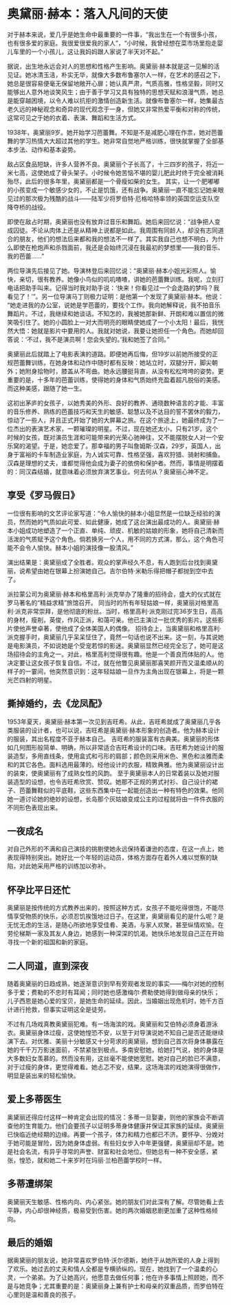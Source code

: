 # 奥黛丽·赫本：落入凡间的天使

对于赫本来说，爱几乎是她生命中最重要的一件事，“我出生在一个有很多小孩，也有很多爱的家庭。我很爱很爱我的家人”，“小时候，我曾经想在菜市场里抱走婴儿车里的一个小孩儿，这让我妈妈跟人家说了半天对不起。”

据说，出生地永远会对人的思想和性格产生影响。奥黛丽·赫本就是这一见解的活见证。她冰清玉洁，朴实无华，就像大多数布鲁塞尔人一样，在艺术的感召之下，她总是很容易便毫无保留地敞开心扉；她认真严肃，气质高雅，性格坚毅，同时又能够出人意外地谈笑风生；由于善于学习又具有独特的思想天赋和浪漫气质，她总是能穿越困境，以令人难以抗拒的激情创造新生活。就像布鲁塞尔一样，她集最古老久远的神秘观念和奇异的现代观念于一身，但她又非常热爱平衡和对称的传统，这常可见之于她的衣着、表演、舞蹈和生活方式。

1938年，奥黛丽9岁。她开始学习芭蕾舞。不知是不是减肥心理在作祟，她对芭蕾舞的学习热情大大超过其他的学生。她非常自觉地严格训练，很快就掌握了全部基本步法、动作和基本姿势。

敌占区食品短缺，许多人营养不良。奥黛丽个子长高了，十三四岁的孩子，将近一米七高，这使她成了骨头架子。小时候令她苦恼不堪的婴儿肥此时终于完全被消耗殆尽，此后的很多年里，奥黛丽都是一个骨瘦如柴的女生。 其实，让一个肥嘟嘟的小孩变成一个敏感少女的，不止是饥饿，还有战争。奥黛丽一直不能忘记她亲眼见过的那次极为残酷的战斗——陆军少将罗伯特·厄格哈特率领的英国空运支队空降夺桥的战役。

即使在敌占时期，奥黛丽也没有放弃过音乐和舞蹈。她后来回忆说：“战争把人变成囚徒。不论从肉体上还是从精神上说都是如此。我周围有同龄人，却没有志同道合的朋友，他们的想法后来都和我的想法不一样了。其实我自己也想不明白，为什么即使在枪炮声和杀戮面前，我还是会始终沉浸在我最初的梦想里——我的音乐、我的芭蕾……”

两位导演先后接见了她。导演林登后来回忆说：“奥黛丽·赫本小姐光彩照人。愉快，亲切，很有教养。她像小鸟似的叽叽喳喳，讲她的芭蕾舞训练。我呢，立刻打电话把助手叫来。记得当时我对助手说：‘快来！你看见过一个会走路的梦吗？我看见了！’”。另一位导演马丁则极力证明：是他第一个发现了奥黛丽·赫本。他说： “她走进我的办公室，说她是学芭蕾的，要找个工作。我向她解释说，我不拍音乐舞蹈片。不过，我继续和她谈话。不知怎的，我被她那新鲜、开朗和难以置信的微笑吸引住了。她的小圆脸上一对大而明亮的眼睛使她成了一个小太阳！最后，我恍然大悟：她就是影片中要用的人。我就对她说，我要让她担任一个角色。而她却回答说：‘不过，我不是演员啊！您会失望的。’我和她签了合同。”

奥黛丽此后就踏上了电影表演的道路。即便她再后悔，但19岁以前她所接受的正规芭蕾舞训练，在她身体和动作中随时都有反映：她站立时，双腿分开，脚尖朝外；她附身拾物时，膝盖从不弯曲。她永远腰挺背直，从没有松松垮垮的姿势。更重要的是，十多年的芭蕾训练，使得她的身体和气质始终充盈着超凡脱俗的美感。而这种美感，跟随了她一生。

这初出茅庐的女孩子，以她秀美的外形、良好的教养、通晓数种语言的才能、丰富的音乐修养、熟练的芭蕾技巧和天生的敏感、聪慧以及不达目的誓不罢休的毅力，惊动了一些人，并且正式开始了她的大屏幕之旅。在这个旅途上，她最终成为了一位杰出的表演艺术家，一颗璀璨的明星。不过，现在她还太小，只有21岁。这个时候的女孩，既对演员生涯和可能带来的光荣心驰神往，又不能摆脱女人对一个安乐窝的渴望。于是，她恋爱了。那幸福的男子叫詹姆斯·汉森，29岁，英国人，出身于富裕的卡车制造业家庭，为人诚实可靠、性格坚强，喜欢狩猎、骑射和捕鱼。汉森是理想的丈夫，谁都觉得他会成为妻子的依傍和保护者。然而，事情是明摆着的：同汉森结婚，就意味着必须放弃演艺事业。何去何从？奥黛丽心神不定。

## 享受《罗马假日》

一位很有影响的文艺评论家写道：“令人愉快的赫本小姐显然是一位缺乏经验的演员，然而她的气质如此可爱、如此健康，她成了这台演出最成功的人。奥黛丽·赫本小姐成功地塑造了一个正直、单纯、顽皮、机敏的姑娘的形象，她将自己清新而活泼的气质赋予这个角色。倘若换另一个人，用不同的方式演，那么，这个角色可能不会令人愉快。赫本小姐的演技像一股清风。”

演出结果是：奥黛丽成了全胜者。观众的掌声经久不息，有人跑到后台找到奥黛丽，说希望由她在银幕上扮演她自己。吉尔伯特·米勒乐得把帽子都抛到空中去了。

派拉蒙公司为奥黛丽·赫本和格里高利·派克举办了隆重的招待会，盛大的仪式就在罗马著名的“精益求精”旅馆召开。 同当时的所有年轻姑娘一样，奥黛丽对格里高利·派克非常崇拜，是他彻底的粉丝。当时，格里高利·派克刚过完36岁生日，高高的身材，瘦削，英俊，作风正派，和蔼可亲。他已主演过一批优秀的影片。这些影片使他声誉卓著，使他成了全体美国人的偶像。 招待会上，当奥黛丽和格里高利·派克握手时，奥黛丽几乎呆呆怔住了，竟然一句话也说不出来。这一刻，与其说她是电影演员，不如说她是个受宠若惊的影迷。奥黛丽显然已经完全忘了，她可是这场招待会的主角之一。对此，格里高利觉得很有趣。他是一个善良而体贴的人。他决定要让这女孩子恢复自信。不过，就在他瞥见奥黛丽那喜笑颜开而又温柔顺从的样子的一霎间，他突然意识到：这年轻姑娘一旦作为主角出现在银幕上，将是一颗光芒四射的明星。

## 撕掉婚约，去《龙凤配》

1953年夏天，奥黛丽·赫本第一次见到吉旺希。从此，吉旺希就成了奥黛丽几乎各类服装的设计者，也可以说，吉旺希是奥黛丽·赫本形象的创造者。他为赫本设计的服装，其出名程度不亚于赫本自己。 吉旺希的服装富有古典美。奥黛丽的形体如几何图形般简单、明确，所以非常适合吉旺希设计的口味。吉旺希为她设计的服装造型，多用直线条，使用盒式和弓形的肩部；颜色则采用米色、黑色和淡雅而柔和的其它各色。面料选用最薄的。经他设计的衣服，精致典雅。他为奥黛丽设计出的装束，使奥黛丽有了成熟女性的风韵。 至于奥黛丽本人的日常着装以及她对服装造型的设想，也令吉旺希欣赏、赞叹。她那不正规的男式衬衫、自己设计的裙子、芭蕾舞鞋似的平底鞋，这些东西集中在一起能创造出一种有特色的效果。他同她一道讨论她的绝妙的设想，长岛那个灰姑娘变成公主的过程就将由一件件衣服的不同形色表现出来。

## 一夜成名

对自己外形的不满和自己演技的挑剔使她永远保持着谦逊的态度，在这一点上，她表现得特别突出。她好比一个年轻的运动员，体格方面存在着外人难以觉察的缺陷，对此她采用严格的训练加以弥补。

## 怀孕比平日还忙

奥黛丽是按传统的方式教养出来的，按照这种方式，女孩子不能吃得很饱，不能尽情享受物质的快乐，必须忍饥挨饿地过日子。在这里，奥黛丽看见的是什么呢？是无忧无虑的生活，是随心所欲地享受佳肴、美酒，与家人欢聚，甚至纵情欢愉。在劳伦梯斯一家及其友人身边，她感到一种深深的饥渴。她快乐地发现自己正在开始寻找一个新的祖国和新的家庭。

## 二人同道，直到深夜

随着奥黛丽的日趋成熟，她逐渐意识到早有旁观者发现的事实——梅尔对她的控制多于爱；费勒的不忠时有耳闻；同时她也感激梅尔·费勒使她得到做母亲的快乐；儿子西恩是她心爱的宝贝，是她生命的延续。因此，当婚姻出现危机时，她千方百计进行抢救，但事实证明这全是徒劳。

不过有几场戏真教奥黛丽犯难。有一场海滨的戏。奥黛丽和艾伯特必须身着游泳衣。奥黛丽身体过瘦，这使她惶恐不安，以至于对导演说她不知自己是否还能继续演下去。对优雅、美丽十分敏感又十分苛求的奥黛丽，想到自己首次将身体暴露在她的千千万万影迷面前，不禁紧张到极点。多南安慰她，给她打气说，她的身体是大多数妇女羡慕的。然而没有用，这丝毫不能使她宽慰。她对自己的脸已不满意，对于过瘦的身体，更觉得难看。她忐忑不安，结果，这场海滨的戏她演得很做作，明显是装出来的轻松愉快。

## 爱上多蒂医生

奥黛丽还得应付这样一种肯定会出现的情况：多蒂一旦娶妻，则他的家族会不断调查他的生育能力。他们会要孩子以证明多蒂身体健康并保证其家族的延续。奥黛丽已快临近绝经期的边缘。再要一个孩子，体力和精力也都已不济。要怀孕、分娩对于她可能是冒险，因为她身体虚弱。有些妇女步入中年更强健，奥黛丽却不是。她是社会名流，有异乎寻常的声誉、财富和社会地位。但她总有一种不安全感，紧张，惶恐，就和她二十来岁时在玛丽·兰柏芭蕾学校时一样。

## 多蒂遭绑架

奥黛丽天生敏感、性格内向、内心紧张。她的朋友们对此深有了解。尽管她看上去平静，内心却很神经质，极易受到伤害。她的两次婚姻悲剧更加重了这种性格倾向。

## 最后的婚姻

据奥黛丽的朋友说，她非常喜欢罗伯特·沃尔德斯，她终于从她所爱的人身上得到了欢乐。她过去的丈夫和情人全都是专横骄纵的。现在，她找到了一个温柔的心灵，一个弟弟。为了让她高兴，他愿意去做任何事；他在许多事情上照顾她，而不是与她竞争；尤其重要的是：奥黛丽身上兼有护士和母亲的双重品质，而罗伯特在心里则是温和善良的孩子。
